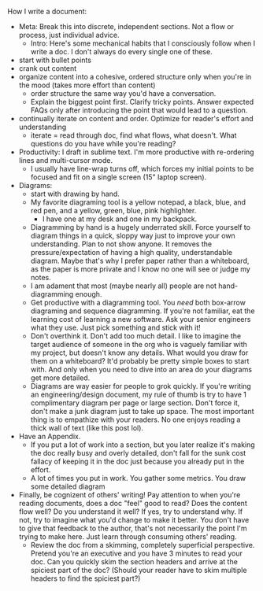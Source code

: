 How I write a document:
- Meta: Break this into discrete, independent sections. Not a flow or process, just individual advice.
    - Intro: Here's some mechanical habits that I consciously follow when I write a doc. I don't always do every single one of these.
- start with bullet points
- crank out content
- organize content into a cohesive, ordered structure only when you're in the mood (takes more effort than content)
    - order structure the same way you'd have a conversation.
    - Explain the biggest point first. Clarify tricky points. Answer expected FAQs only after introducing the point that would lead to a question.
- continually iterate on content and order. Optimize for reader's effort and understanding
    - iterate = read through doc, find what flows, what doesn't. What questions do you have while you're reading?
- Productivity: I draft in sublime text. I'm more productive with re-ordering lines and multi-cursor mode.
    - I usually have line-wrap turns off, which forces my initial points to be focused and fit on a single screen (15" laptop screen).
- Diagrams:
    - start with drawing by hand.
    - My favorite diagraming tool is a yellow notepad, a black, blue, and red pen, and a yellow, green, blue, pink highlighter.
        - I have one at my desk and one in my backpack.
    - Diagramming by hand is a hugely underrated skill. Force yourself to diagram things in a quick, sloppy way just to improve your own understanding. Plan to not show anyone. It removes the pressure/expectation of having a high quality, understandable diagram. Maybe that's why I prefer paper rather than a whiteboard, as the paper is more private and I know no one will see or judge my notes.
    - I am adament that most (maybe nearly all) people are not hand-diagramming enough.
    - Get productive with a diagramming tool. You *need* both box-arrow diagraming and sequence diagramming. If you're not familiar, eat the learning cost of learning a new software. Ask your senior engineers what they use. Just pick something and stick with it!
    - Don't overthink it. Don't add too much detail. I like to imagine the target audience of someone in the org who is vaguely familiar with my project, but doesn't know any details. What would you draw for them on a whiteboard? It'd probably be pretty simple boxes to start with. And only when you need to dive into an area do your diagrams get more detailed.
    - Diagrams are way easier for people to grok quickly. If you're writing an engineering/design document, my rule of thumb is try to have 1 complimentary diagram per page or large section. Don't force it, don't make a junk diagram just to take up space. The most important thing is to empathize with your readers. No one enjoys reading a thick wall of text (like this post lol).
- Have an Appendix.
    - If you put a lot of work into a section, but you later realize it's making the doc really busy and overly detailed, don't fall for the sunk cost fallacy of keeping it in the doc just because you already put in the effort.
    - A lot of times you put in work. You gather some metrics. You draw some detailed diagram
- Finally, be cognizent of others' writing! Pay attention to when you're reading documents, does a doc "feel" good to read? Does the content flow well? Do you understand it well? If yes, try to understand why. If not, try to imagine what you'd change to make it better. You don't have to give that feedback to the author, that's not necessarily the point I'm trying to make here. Just learn through consuming others' reading.
    - Review the doc from a skimming, completely superficial perspective. Pretend you're an executive and you have 3 minutes to read your doc. Can you quickly skim the section headers and arrive at the spiciest part of the doc? (Should your reader have to skim multiple headers to find the spiciest part?)
